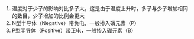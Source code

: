 1. 温度对于少子的影响对比多子大，这是由于温度上升时，多子与少子增加相同的数目，少子增加的比例会更大
2. N型半导体（Negative）带负电，一般掺入磷元素（P）
3. P型半导体（Positive）带正电，一般掺入硼元素（B）
